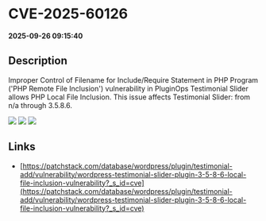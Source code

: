 # CVE-2025-60126

**2025-09-26 09:15:40**

## Description
Improper Control of Filename for Include/Require Statement in PHP Program ('PHP Remote File Inclusion') vulnerability in PluginOps Testimonial Slider allows PHP Local File Inclusion. This issue affects Testimonial Slider: from n/a through 3.5.8.6.

![](https://img.shields.io/static/v1?label=Score&message=8.8&color=red)
![](https://img.shields.io/static/v1?label=Severity&message=HIGH&color=red)
![](https://img.shields.io/static/v1?label=CWE&message=RFI&color=green)

## Links
- [https://patchstack.com/database/wordpress/plugin/testimonial-add/vulnerability/wordpress-testimonial-slider-plugin-3-5-8-6-local-file-inclusion-vulnerability?_s_id=cve](https://patchstack.com/database/wordpress/plugin/testimonial-add/vulnerability/wordpress-testimonial-slider-plugin-3-5-8-6-local-file-inclusion-vulnerability?_s_id=cve)

